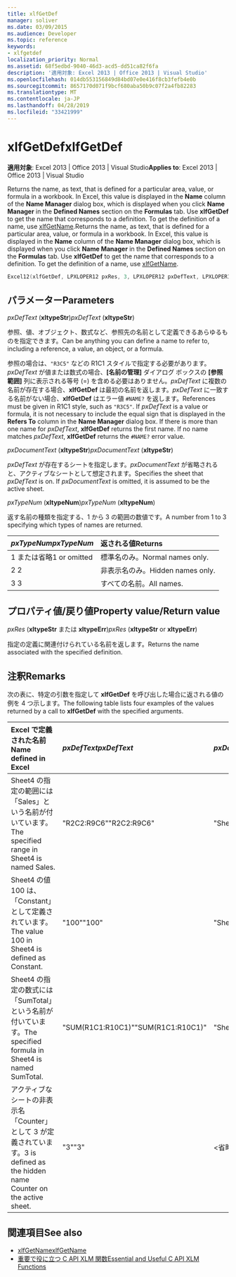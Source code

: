 ```yaml
---
title: xlfGetDef
manager: soliver
ms.date: 03/09/2015
ms.audience: Developer
ms.topic: reference
keywords:
- xlfgetdef
localization_priority: Normal
ms.assetid: 68f5edbd-9040-46d3-acd5-dd51ca82f6fa
description: '適用対象: Excel 2013 | Office 2013 | Visual Studio'
ms.openlocfilehash: 014db553156849d84bd07e0e416f8cb3fefb4e0b
ms.sourcegitcommit: 8657170d071f9bcf680aba50b9c07f2a4fb82283
ms.translationtype: MT
ms.contentlocale: ja-JP
ms.lasthandoff: 04/28/2019
ms.locfileid: "33421999"
---
```

# <a name="xlfgetdef"></a><span data-ttu-id="836aa-104">xlfGetDef</span><span class="sxs-lookup"><span data-stu-id="836aa-104">xlfGetDef</span></span>

<span data-ttu-id="836aa-105">**適用対象**: Excel 2013 | Office 2013 | Visual Studio</span><span class="sxs-lookup"><span data-stu-id="836aa-105">**Applies to**: Excel 2013 | Office 2013 | Visual Studio</span></span> 
  
<span data-ttu-id="836aa-p101">Returns the name, as text, that is defined for a particular area, value, or formula in a workbook. In Excel, this value is displayed in the **Name** column of the **Name Manager** dialog box, which is displayed when you click **Name Manager** in the **Defined Names** section on the **Formulas** tab. Use **xlfGetDef** to get the name that corresponds to a definition. To get the definition of a name, use [xlfGetName](xlfgetname.md).</span><span class="sxs-lookup"><span data-stu-id="836aa-p101">Returns the name, as text, that is defined for a particular area, value, or formula in a workbook. In Excel, this value is displayed in the **Name** column of the **Name Manager** dialog box, which is displayed when you click **Name Manager** in the **Defined Names** section on the **Formulas** tab. Use **xlfGetDef** to get the name that corresponds to a definition. To get the definition of a name, use [xlfGetName](xlfgetname.md).</span></span>
  
```cpp
Excel12(xlfGetDef, LPXLOPER12 pxRes, 3, LPXLOPER12 pxDefText, LPXLOPER12 pxDocumentText, LPXLOPER12 pxTypeNum);
```

## <a name="parameters"></a><span data-ttu-id="836aa-109">パラメーター</span><span class="sxs-lookup"><span data-stu-id="836aa-109">Parameters</span></span>

<span data-ttu-id="836aa-110">_pxDefText_ (**xltypeStr**)</span><span class="sxs-lookup"><span data-stu-id="836aa-110">_pxDefText_ (**xltypeStr**)</span></span>
  
<span data-ttu-id="836aa-111">参照、値、オブジェクト、数式など、参照先の名前として定義できるあらゆるものを指定できます。</span><span class="sxs-lookup"><span data-stu-id="836aa-111">Can be anything you can define a name to refer to, including a reference, a value, an object, or a formula.</span></span>
  
<span data-ttu-id="836aa-p102">参照の場合は、`"R3C5"` などの R1C1 スタイルで指定する必要があります。_pxDefText_ が値または数式の場合、**[名前の管理]** ダイアログ ボックスの **[参照範囲]** 列に表示される等号 (=) を含める必要はありません。_pxDefText_ に複数の名前が存在する場合、**xlfGetDef** は最初の名前を返します。_pxDefText_ に一致する名前がない場合、**xlfGetDef** はエラー値 `#NAME?` を返します。</span><span class="sxs-lookup"><span data-stu-id="836aa-p102">References must be given in R1C1 style, such as  `"R3C5"`. If  _pxDefText_ is a value or formula, it is not necessary to include the equal sign that is displayed in the **Refers To** column in the **Name Manager** dialog box. If there is more than one name for  _pxDefText_, **xlfGetDef** returns the first name. If no name matches  _pxDefText_, **xlfGetDef** returns the  `#NAME?` error value.</span></span> 
  
<span data-ttu-id="836aa-116">_pxDocumentText_ (**xltypeStr**)</span><span class="sxs-lookup"><span data-stu-id="836aa-116">_pxDocumentText_ (**xltypeStr**)</span></span>
  
<span data-ttu-id="836aa-p103">_pxDefText_ が存在するシートを指定します。_pxDocumentText_ が省略されると、アクティブなシートとして想定されます。</span><span class="sxs-lookup"><span data-stu-id="836aa-p103">Specifies the sheet that  _pxDefText_ is on. If  _pxDocumentText_ is omitted, it is assumed to be the active sheet.</span></span> 
  
<span data-ttu-id="836aa-119">_pxTypeNum_ (**xltypeNum**)</span><span class="sxs-lookup"><span data-stu-id="836aa-119">_pxTypeNum_ (**xltypeNum**)</span></span>
  
<span data-ttu-id="836aa-120">返す名前の種類を指定する、1 から 3 の範囲の数値です。</span><span class="sxs-lookup"><span data-stu-id="836aa-120">A number from 1 to 3 specifying which types of names are returned.</span></span>
  
|<span data-ttu-id="836aa-121">**_pxTypeNum_**</span><span class="sxs-lookup"><span data-stu-id="836aa-121">**_pxTypeNum_**</span></span>|<span data-ttu-id="836aa-122">**返される値**</span><span class="sxs-lookup"><span data-stu-id="836aa-122">**Returns**</span></span>|
|:-----|:-----|
|<span data-ttu-id="836aa-123">1 または省略</span><span class="sxs-lookup"><span data-stu-id="836aa-123">1 or omitted</span></span>  <br/> |<span data-ttu-id="836aa-124">標準名のみ。</span><span class="sxs-lookup"><span data-stu-id="836aa-124">Normal names only.</span></span>  <br/> |
|<span data-ttu-id="836aa-125">2 </span><span class="sxs-lookup"><span data-stu-id="836aa-125">2</span></span>  <br/> |<span data-ttu-id="836aa-126">非表示名のみ。</span><span class="sxs-lookup"><span data-stu-id="836aa-126">Hidden names only.</span></span>  <br/> |
|<span data-ttu-id="836aa-127">3 </span><span class="sxs-lookup"><span data-stu-id="836aa-127">3</span></span>  <br/> |<span data-ttu-id="836aa-128">すべての名前。</span><span class="sxs-lookup"><span data-stu-id="836aa-128">All names.</span></span>  <br/> |
   
## <a name="property-valuereturn-value"></a><span data-ttu-id="836aa-129">プロパティ値/戻り値</span><span class="sxs-lookup"><span data-stu-id="836aa-129">Property value/Return value</span></span>

 <span data-ttu-id="836aa-130">_pxRes_ (**xltypeStr** または **xltypeErr**)</span><span class="sxs-lookup"><span data-stu-id="836aa-130">_pxRes_ (**xltypeStr** or **xltypeErr**)</span></span>
  
<span data-ttu-id="836aa-131">指定の定義に関連付けられている名前を返します。</span><span class="sxs-lookup"><span data-stu-id="836aa-131">Returns the name associated with the specified definition.</span></span>
  
## <a name="remarks"></a><span data-ttu-id="836aa-132">注釈</span><span class="sxs-lookup"><span data-stu-id="836aa-132">Remarks</span></span>

<span data-ttu-id="836aa-133">次の表に、特定の引数を指定して **xlfGetDef** を呼び出した場合に返される値の例を 4 つ示します。</span><span class="sxs-lookup"><span data-stu-id="836aa-133">The following table lists four examples of the values returned by a call to **xlfGetDef** with the specified arguments.</span></span> 
  
|<span data-ttu-id="836aa-134">**Excel で定義された名前**</span><span class="sxs-lookup"><span data-stu-id="836aa-134">**Name defined in Excel**</span></span>|<span data-ttu-id="836aa-135">**_pxDefText_**</span><span class="sxs-lookup"><span data-stu-id="836aa-135">**_pxDefText_**</span></span>|<span data-ttu-id="836aa-136">**_pxDocumentText_**</span><span class="sxs-lookup"><span data-stu-id="836aa-136">**_pxDocumentText_**</span></span>|<span data-ttu-id="836aa-137">**_pxTypeNum_**</span><span class="sxs-lookup"><span data-stu-id="836aa-137">**_pxTypeNum_**</span></span>|<span data-ttu-id="836aa-138">**戻り値**</span><span class="sxs-lookup"><span data-stu-id="836aa-138">**Value Returned**</span></span>|
|:-----|:-----|:-----|:-----|:-----|
|<span data-ttu-id="836aa-139">Sheet4 の指定の範囲には「Sales」という名前が付いています。</span><span class="sxs-lookup"><span data-stu-id="836aa-139">The specified range in Sheet4 is named Sales.</span></span>  <br/> |<span data-ttu-id="836aa-140">"R2C2:R9C6"</span><span class="sxs-lookup"><span data-stu-id="836aa-140">"R2C2:R9C6"</span></span>  <br/> |<span data-ttu-id="836aa-141">"Sheet4"</span><span class="sxs-lookup"><span data-stu-id="836aa-141">"Sheet4"</span></span>  <br/> |<span data-ttu-id="836aa-142">\<�ȗ�\></span><span class="sxs-lookup"><span data-stu-id="836aa-142">\<omitted\></span></span>  <br/> |<span data-ttu-id="836aa-143">"Sales"</span><span class="sxs-lookup"><span data-stu-id="836aa-143">"Sales"</span></span>  <br/> |
|<span data-ttu-id="836aa-144">Sheet4 の値 100 は、「Constant」として定義されています。</span><span class="sxs-lookup"><span data-stu-id="836aa-144">The value 100 in Sheet4 is defined as Constant.</span></span>  <br/> |<span data-ttu-id="836aa-145">"100"</span><span class="sxs-lookup"><span data-stu-id="836aa-145">"100"</span></span>  <br/> |<span data-ttu-id="836aa-146">"Sheet4"</span><span class="sxs-lookup"><span data-stu-id="836aa-146">"Sheet4"</span></span>  <br/> |<span data-ttu-id="836aa-147">\<�ȗ�\></span><span class="sxs-lookup"><span data-stu-id="836aa-147">\<omitted\></span></span>  <br/> |<span data-ttu-id="836aa-148">"Constant"</span><span class="sxs-lookup"><span data-stu-id="836aa-148">"Constant"</span></span>  <br/> |
|<span data-ttu-id="836aa-149">Sheet4 の指定の数式には「SumTotal」という名前が付いています。</span><span class="sxs-lookup"><span data-stu-id="836aa-149">The specified formula in Sheet4 is named SumTotal.</span></span>  <br/> |<span data-ttu-id="836aa-150">"SUM(R1C1:R10C1)"</span><span class="sxs-lookup"><span data-stu-id="836aa-150">"SUM(R1C1:R10C1)"</span></span>  <br/> |<span data-ttu-id="836aa-151">"Sheet4"</span><span class="sxs-lookup"><span data-stu-id="836aa-151">"Sheet4"</span></span>  <br/> |<span data-ttu-id="836aa-152">\<�ȗ�\></span><span class="sxs-lookup"><span data-stu-id="836aa-152">\<omitted\></span></span>  <br/> |<span data-ttu-id="836aa-153">"SumTotal"</span><span class="sxs-lookup"><span data-stu-id="836aa-153">"SumTotal"</span></span>  <br/> |
|<span data-ttu-id="836aa-154">アクティブなシートの非表示名「Counter」として 3 が定義されています。</span><span class="sxs-lookup"><span data-stu-id="836aa-154">3 is defined as the hidden name Counter on the active sheet.</span></span>  <br/> |<span data-ttu-id="836aa-155">"3"</span><span class="sxs-lookup"><span data-stu-id="836aa-155">"3"</span></span>  <br/> |<span data-ttu-id="836aa-156">\<省略\></span><span class="sxs-lookup"><span data-stu-id="836aa-156">\<omitted\></span></span>  <br/> |<span data-ttu-id="836aa-157">2 </span><span class="sxs-lookup"><span data-stu-id="836aa-157">2</span></span>  <br/> |<span data-ttu-id="836aa-158">"Counter"</span><span class="sxs-lookup"><span data-stu-id="836aa-158">"Counter"</span></span>  <br/> |
   
## <a name="see-also"></a><span data-ttu-id="836aa-159">関連項目</span><span class="sxs-lookup"><span data-stu-id="836aa-159">See also</span></span>

- [<span data-ttu-id="836aa-160">xlfGetName</span><span class="sxs-lookup"><span data-stu-id="836aa-160">xlfGetName</span></span>](xlfgetname.md)
- [<span data-ttu-id="836aa-161">重要で役に立つ C API XLM 関数</span><span class="sxs-lookup"><span data-stu-id="836aa-161">Essential and Useful C API XLM Functions</span></span>](essential-and-useful-c-api-xlm-functions.md)

